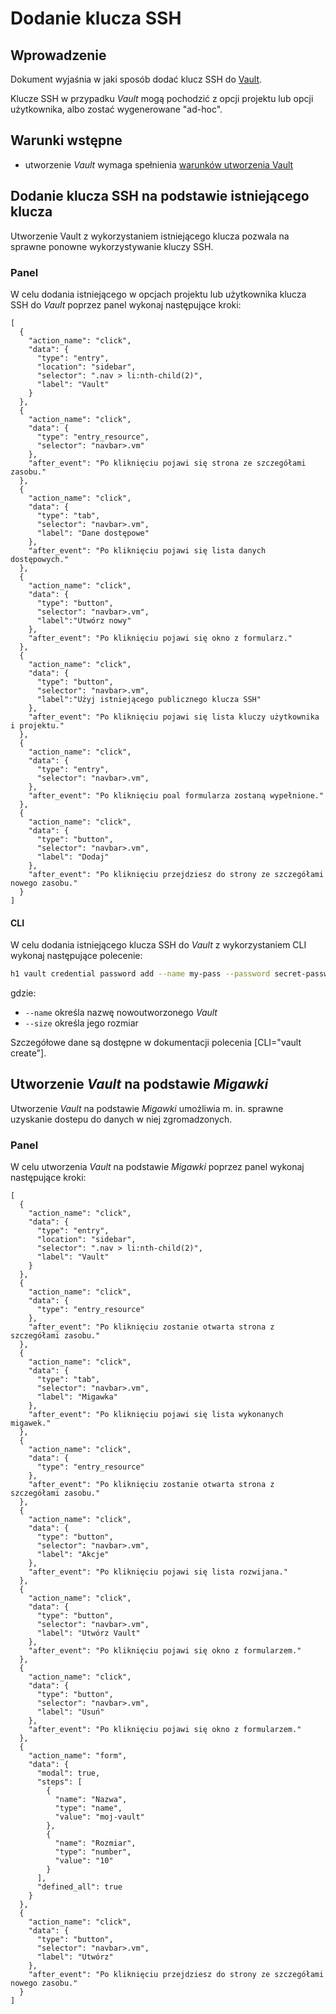# Dodanie klucza SSH

## Wprowadzenie

Dokument wyjaśnia w jaki sposób dodać klucz SSH do [Vault](/resource/storage/vault.md).

Klucze SSH w przypadku *Vault* mogą pochodzić z opcji projektu lub opcji użytkownika, albo zostać wygenerowane "ad-hoc".

## Warunki wstępne

* utworzenie *Vault* wymaga spełnienia [warunków utworzenia Vault](/resource/storage/vault.md#utworzenie)

## Dodanie klucza SSH na podstawie istniejącego klucza

Utworzenie Vault z wykorzystaniem istniejącego klucza pozwala na sprawne ponowne wykorzystywanie kluczy SSH.

### Panel

W celu dodania istniejącego w opcjach projektu lub użytkownika klucza SSH do *Vault* poprzez panel wykonaj następujące kroki:

```guide
[
  {
    "action_name": "click",
    "data": {
      "type": "entry",
      "location": "sidebar",
      "selector": ".nav > li:nth-child(2)",
      "label": "Vault"
    }
  },
  {
    "action_name": "click",
    "data": {
      "type": "entry_resource",
      "selector": "navbar>.vm"
    },
    "after_event": "Po kliknięciu pojawi się strona ze szczegółami zasobu."
  },
  {
    "action_name": "click",
    "data": {
      "type": "tab",
      "selector": "navbar>.vm",
      "label": "Dane dostępowe"
    },
    "after_event": "Po kliknięciu pojawi się lista danych dostępowych."
  },
  {
    "action_name": "click",
    "data": {
      "type": "button",
      "selector": "navbar>.vm",
      "label":"Utwórz nowy"
    },
    "after_event": "Po kliknięciu pojawi się okno z formularz."
  },
  {
    "action_name": "click",
    "data": {
      "type": "button",
      "selector": "navbar>.vm",
      "label":"Użyj istniejącego publicznego klucza SSH"
    },
    "after_event": "Po kliknięciu pojawi się lista kluczy użytkownika i projektu."
  },
  {
    "action_name": "click",
    "data": {
      "type": "entry",
      "selector": "navbar>.vm",
    },
    "after_event": "Po kliknięciu poal formularza zostaną wypełnione."
  },
  {
    "action_name": "click",
    "data": {
      "type": "button",
      "selector": "navbar>.vm",
      "label": "Dodaj"
    },
    "after_event": "Po kliknięciu przejdziesz do strony ze szczegółami nowego zasobu."
  }
]
```

#### CLI

W celu dodania istniejącego klucza SSH do *Vault* z wykorzystaniem CLI wykonaj następujące polecenie:

```bash
h1 vault credential password add --name my-pass --password secret-password --vault my-vault
```

gdzie:

 * ```--name``` określa nazwę nowoutworzonego *Vault*
 * ```--size``` określa jego rozmiar

Szczegółowe dane są dostępne w dokumentacji polecenia [CLI="vault create"].

## Utworzenie *Vault* na podstawie *Migawki*

Utworzenie *Vault* na podstawie *Migawki* umożliwia m. in. sprawne uzyskanie dostepu do danych w niej zgromadzonych.

### Panel

W celu utworzenia *Vault* na podstawie *Migawki* poprzez panel wykonaj następujące kroki:

```guide
[
  {
    "action_name": "click",
    "data": {
      "type": "entry",
      "location": "sidebar",
      "selector": ".nav > li:nth-child(2)",
      "label": "Vault"
    }
  },
  {
    "action_name": "click",
    "data": {
      "type": "entry_resource"
    },
    "after_event": "Po kliknięciu zostanie otwarta strona z szczegółami zasobu."
  },
  {
    "action_name": "click",
    "data": {
      "type": "tab",
      "selector": "navbar>.vm",
      "label": "Migawka"
    },
    "after_event": "Po kliknięciu pojawi się lista wykonanych migawek."
  },
  {
    "action_name": "click",
    "data": {
      "type": "entry_resource"
    },
    "after_event": "Po kliknięciu zostanie otwarta strona z szczegółami zasobu."
  },
  {
    "action_name": "click",
    "data": {
      "type": "button",
      "selector": "navbar>.vm",
      "label": "Akcje"
    },
    "after_event": "Po kliknięciu pojawi się lista rozwijana."
  },
  {
    "action_name": "click",
    "data": {
      "type": "button",
      "selector": "navbar>.vm",
      "label": "Utwórz Vault"
    },
    "after_event": "Po kliknięciu pojawi się okno z formularzem."
  },
  {
    "action_name": "click",
    "data": {
      "type": "button",
      "selector": "navbar>.vm",
      "label": "Usuń"
    },
    "after_event": "Po kliknięciu pojawi się okno z formularzem."
  },
  {
    "action_name": "form",
    "data": {
      "modal": true,
      "steps": [
        {
          "name": "Nazwa",
          "type": "name",
          "value": "moj-vault"
        },
        {
          "name": "Rozmiar",
          "type": "number",
          "value": "10"
        }
      ],
      "defined_all": true
    }
  },
  {
    "action_name": "click",
    "data": {
      "type": "button",
      "selector": "navbar>.vm",
      "label": "Utwórz"
    },
    "after_event": "Po kliknięciu przejdziesz do strony ze szczegółami nowego zasobu."
  }
]
```